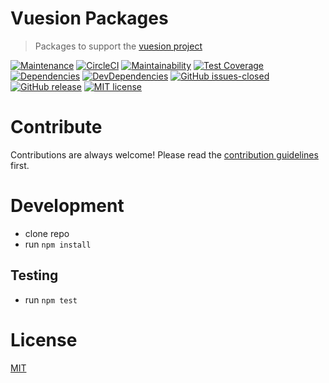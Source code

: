 # Vuesion Packages

> Packages to support the [vuesion project](https://github.com/vuesion/vuesion)

[![Maintenance](https://img.shields.io/badge/Maintained%3F-yes-green.svg)](https://GitHub.com/vuesion/packages/graphs/commit-activity)
[![CircleCI](https://circleci.com/gh/vuesion/packages.svg?style=svg)](https://circleci.com/gh/vuesion/packages)
[![Maintainability](https://api.codeclimate.com/v1/badges/b9b3c6c006e51ee6e43f/maintainability)](https://codeclimate.com/github/vuesion/packages/maintainability)
[![Test Coverage](https://api.codeclimate.com/v1/badges/b9b3c6c006e51ee6e43f/test_coverage)](https://codeclimate.com/github/vuesion/packages/test_coverage)
[![Dependencies](https://img.shields.io/david/vuesion/packages.svg)](https://david-dm.org/vuesion/packages)
[![DevDependencies](https://img.shields.io/david/dev/vuesion/packages.svg)](https://david-dm.org/vuesion/packages?type=dev)
[![GitHub issues-closed](https://img.shields.io/github/issues-closed/vuesion/packages/.svg)](https://GitHub.com/vuesion/packages/issues?q=is%3Aissue+is%3Aclosed)
[![GitHub release](https://img.shields.io/github/release/vuesion/packages.svg)](https://GitHub.com/vuesion/packages/releases/)
[![MIT license](https://img.shields.io/badge/License-MIT-blue.svg)](https://lbesson.mit-license.org/)

# Contribute

Contributions are always welcome! Please read the [contribution guidelines](https://github.com/vuesion/packages/blob/master/.github/CONTRIBUTING.md) first.

# Development

- clone repo
- run `npm install`

## Testing

- run `npm test`

# License

[MIT](http://opensource.org/licenses/MIT)

